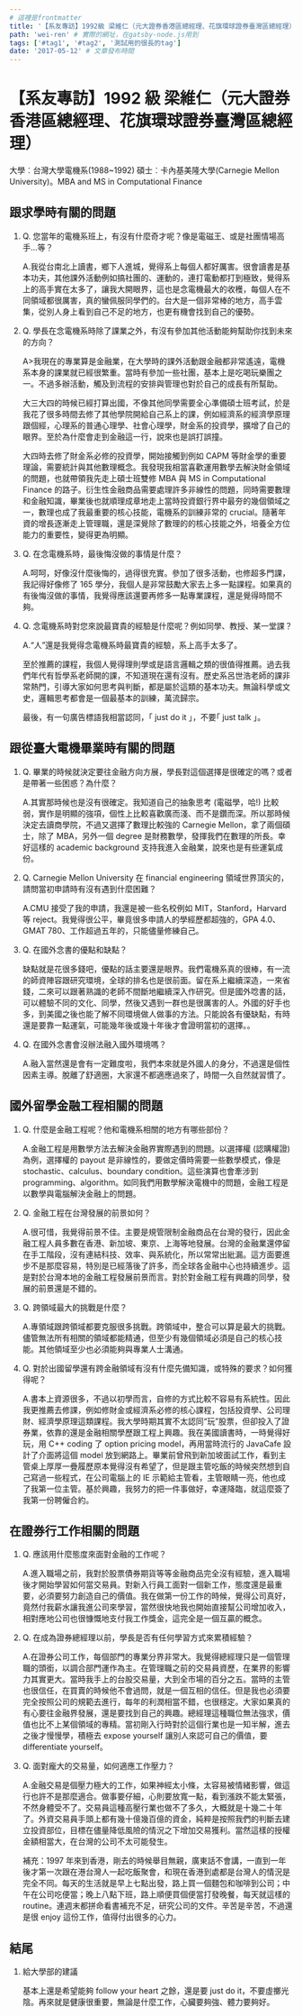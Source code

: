 ```yaml
---
# 這裡是frontmatter
title: '【系友專訪】1992級 梁維仁（元大證券香港區總經理、花旗環球證券臺灣區總經理）'
path: 'wei-ren' # 實際的網址，在gatsby-node.js用到
tags: ['#tag1', '#tag2', '測試用的很長的tag']
date: '2017-05-12' # 文章發布時間
---
```


<!-- https://www.facebook.com/notes/710398462397179/%E3%80%90%E7%B3%BB%E5%8F%8B%E5%B0%88%E8%A8%AA%E3%80%911992%E7%B4%9A%20%E6%A2%81%E7%B6%AD%E4%BB%81%EF%BC%88%E5%85%83%E5%A4%A7%E8%AD%89%E5%88%B8%E9%A6%99%E6%B8%AF%E5%8D%80%E7%B8%BD%E7%B6%93%E7%90%86%E3%80%81%E8%8A%B1%E6%97%97%E7%92%B0%E7%90%83%E8%AD%89%E5%88%B8%E8%87%BA%E7%81%A3%E5%8D%80%E7%B8%BD%E7%B6%93%E7%90%86%EF%BC%89/995372033899819/ -->

# 【系友專訪】1992 級 梁維仁（元大證券香港區總經理、花旗環球證券臺灣區總經理）

<!-- 用自訂的React component，有些限制，參照gatsby-config.js裡的連結 -->
<!-- children1不能用markdown，但可以用html tag -->
<presenter name='梁維仁' title='b77級系友' src='https://upload.wikimedia.org/wikipedia/zh/5/5f/Original_Doge_meme.jpg'>
    大學︰台灣大學電機系(1988~1992)
    碩士︰卡內基美隆大學(Carnegie Mellon University)。MBA and MS in Computational Finance
</presenter>

## 跟求學時有關的問題

<!-- 所有li會被換成能夠開關的component，換行很重要 -->

1. Q. 您當年的電機系班上，有沒有什麼奇才呢？像是電磁王、或是社團情場高手…等？

   A.我從台南北上讀書，鄉下人進城，覺得系上每個人都好厲害。很會讀書是基本功夫，其他課外活動例如搞社團的、運動的，連打電動都打到極致，覺得系上的高手實在太多了，讓我大開眼界，這也是念電機最大的收穫，每個人在不同領域都很厲害，真的蠻佩服同學們的。台大是一個非常棒的地方，高手雲集，從別人身上看到自己不足的地方，也更有機會找到自己的優勢。

2. Q. 學長在念電機系時除了課業之外，有沒有參加其他活動能夠幫助你找到未來的方向？

   A>我現在的專業算是金融業，在大學時的課外活動跟金融都非常遙遠，電機系本身的課業就已經很繁重。當時有參加一些社團，基本上是吃喝玩樂團之一。不過多辦活動，觸及到流程的安排與管理也對於自己的成長有所幫助。

   大三大四的時候已經打算出國，不像其他同學需要全心準備碩士班考試，於是我花了很多時間去修了其他學院開給自己系上的課，例如經濟系的經濟學原理跟個經，心理系的普通心理學、社會心理學，財金系的投資學，擴增了自己的眼界。至於為什麼會走到金融這一行，說來也是誤打誤撞。

   大四時去修了財金系必修的投資學，開始接觸到例如 CAPM 等財金學的重要理論，需要統計與其他數理概念。我發現我相當喜歡運用數學去解決財金領域的問題，也就帶領我先走上碩士班雙修 MBA 與 MS in Computational Finance 的路子。衍生性金融商品需要處理許多非線性的問題，同時需要數理和金融知識，畢業後也就順理成章地走上當時投資銀行界中最夯的幾個領域之一，數理也成了我最重要的核心技能，電機系的訓練非常的 crucial。隨著年資的增長逐漸走上管理職，還是深覺除了數理的的核心技能之外，培養全方位能力的重要性，變得更為明顯。

3. Q. 在念電機系時，最後悔沒做的事情是什麼？

   A.呵呵，好像沒什麼後悔的，過得很充實。參加了很多活動，也修超多門課，我記得好像修了 165 學分，我個人是非常鼓勵大家去上多一點課程。如果真的有後悔沒做的事情，我覺得應該還要再修多一點專業課程，還是覺得時間不夠。

4. Q. 念電機系時對您來說最寶貴的經驗是什麼呢？例如同學、教授、某一堂課？

   A.“人”還是我覺得念電機系時最寶貴的經驗，系上高手太多了。

   至於推薦的課程，我個人覺得理則學或是語言邏輯之類的很值得推薦。過去我們年代有哲學系老師開的課，不知道現在還有沒有。歷史系呂世浩老師的課非常熱門，引導大家如何思考與判斷，都是屬於這類的基本功夫。無論科學或文史，邏輯思考都會是一個最基本的訓練，萬流歸宗。

   最後，有一句廣告標語我相當認同，｢ just do it ｣，不要｢ just talk ｣。

## 跟從臺大電機畢業時有關的問題

1. Q. 畢業的時候就決定要往金融方向方展，學長對這個選擇是很確定的嗎？或者是帶著一些困惑？為什麼？

   A.其實那時候也是沒有很確定。我知道自己的抽象思考 (電磁學，哈!) 比較弱，實作是明顯的強項，個性上比較喜歡廣而淺、而不是鑽而深。所以那時候決定去讀商學院，不過又選擇了數理比較強的 Carnegie Mellon，拿了兩個碩士，除了 MBA，另外一個 degree 是財務數學，發揮我們在數理的所長。幸好這樣的 academic background 支持我進入金融業，說來也是有些運氣成份。

2. Q. Carnegie Mellon University 在 financial engineering 領域世界頂尖的，請問當初申請時有沒有遇到什麼困難？

   A.CMU 接受了我的申請，我還是被一些名校例如 MIT，Stanford，Harvard 等 reject。我覺得很公平，畢竟很多申請人的學經歷都超強的，GPA 4.0、GMAT 780、工作超過五年的，只能儘量修練自己。

3. Q. 在國外念書的優點和缺點？

   缺點就是花很多錢吧，優點的話主要還是眼界。我們電機系真的很棒，有一流的師資陣容跟研究環境，全球的排名也是很前面。留在系上繼續深造，一來省錢，二來可以跟著熟識的老師不間斷地繼續深入作研究。但是國外唸書的話，可以體驗不同的文化、同學，然後又遇到一群也是很厲害的人。外國的好手也多，到美國之後也能了解不同環境做人做事的方法。只能說各有優缺點，有時還是要靠一點運氣，可能幾年後或幾十年後才會證明當初的選擇。。

4. Q. 在國外念書會沒辦法融入國外環境嗎？

   A.融入當然還是會有一定難度啦，我們本來就是外國人的身分，不過還是個性因素主導。脫離了舒適圈，大家還不都適應過來了，時間一久自然就習慣了。

## 國外留學金融工程相關的問題

1. Q. 什麼是金融工程呢？他和電機系相關的地方有哪些部份？

   A.金融工程是用數學方法去解決金融界實際遇到的問題。以選擇權 (認購權證) 為例，選擇權的 payout 是非線性的，要做定價時需要一些數學模式，像是 stochastic、calculus、boundary condition。這些演算也會牽涉到 programming、algorithm。如同我們用數學解決電機中的問題，金融工程是以數學與電腦解決金融上的問題。

2. Q. 金融工程在台灣發展的前景如何？

   A.很可惜，我覺得前景不佳。主要是規管限制金融商品在台灣的發行，因此金融工程人員多數在香港、新加坡、東京、上海等地發展。台灣的金融業還停留在手工階段，沒有連結科技、效率、與系統化，所以常常出紕漏。這方面要進步不是那麼容易，特別是已經落後了許多，而全球各金融中心也持續進步。這是對於台灣本地的金融工程發展前景而言。對於對金融工程有興趣的同學，發展的前景還是不錯的。

3. Q. 跨領域最大的挑戰是什麼？

   A.專領域跟跨領域都要克服很多挑戰。跨領域中，整合可以算是最大的挑戰。儘管無法所有相關的領域都能精通，但至少有幾個領域必須是自己的核心技能。其他領域至少也必須能夠與專業人士溝通。

4. Q. 對於出國留學還有跨金融領域有沒有什麼先備知識，或特殊的要求？如何獲得呢？

   A.書本上資源很多，不過以初學而言，自修的方式比較不容易有系統性。因此我更推薦去修課，例如修財金或經濟系必修的核心課程，包括投資學、公司理財、經濟學原理這類課程。我大學時期其實不太認同“玩”股票，但卻投入了證券業，依靠的還是金融相關學歷跟工程上興趣。我在美國讀書時，一時覺得好玩，用 C++ coding 了 option pricing model，再用當時流行的 JavaCafe 設計了介面將這個 model 放到網路上。畢業前曾飛到新加坡面試工作，看到主管桌上厚厚一疊履歷原本覺得沒有希望了，但是跟主管吃飯的時候突然想到自己寫過一些程式，在公司電腦上的 IE 示範給主管看，主管眼睛一亮，他也成了我第一位主管。基於興趣，我努力的把一件事做好，幸運降臨，就這麼簽了我第一份聘僱合約。

## 在證券行工作相關的問題

1. Q. 應該用什麼態度來面對金融的工作呢？

   A.進入職場之前，我對於股票債券期貨等等金融商品完全沒有經驗，進入職場後才開始學習如何當交易員。對新入行員工面對一個新工作，態度還是最重要，必須要努力創造自己的價值。我在做第一份工作的時候，覺得公司真好，竟然付我薪水讓我進公司來學習，當然很快地我也開始直接幫公司增加收入，相對應地公司也很慷慨地支付我工作獎金，這完全是一個互贏的概念。

2. Q. 在成為證券總經理以前，學長是否有任何學習方式來累積經驗？

   A.在證券公司工作，每個部門的專業分界非常大。我覺得總經理只是一個管理職的頭銜，以調合部門運作為主。在管理職之前的交易員資歷，在業界的影響力其實更大。當時我手上的台股交易量，大到全市場的百分之五。當時的主管也很信任，在買賣的時候他不會過問，就是一個互相的信任。但是我也必須要完全按照公司的規範去進行，每年的利潤相當不錯，也很穩定。大家如果真的有心要往金融界發展，還是要找到自己的興趣。總經理這種職位無法強求，價值也比不上某個領域的專精。當初剛入行時對於這個行業也是一知半解，進去之後才慢慢學，積極去 expose yourself 讓別人來認可自己的價值，要 differentiate yourself。

3. Q. 面對龐大的交易量，如何適應工作壓力？

   A.金融交易是個壓力極大的工作，如果神經太小條，太容易被情緒影響，做這行也許不是那麼適合。做事要仔細，心則要放寬一點，看到漲跌不能太緊張，不然身體受不了。交易員這種高壓行業也做不了多久，大概就是十幾二十年了。外資交易員手頭上都有幾十億幾百億的資金，純粹是按照我們的判斷去建立投資部位，目標在儘量降低風險的情況之下增加交易獲利。當然這樣的授權金額相當大，在台灣的公司不太可能發生。

   補充：1997 年來到香港，剛去的時候舉目無親，廣東話不會講，一直到一年後才第一次跟在港台灣人一起吃飯聚會，和現在香港到處都是台灣人的情況是完全不同。每天的生活就是早上七點出發，路上買一個麵包和咖啡到公司；中午在公司吃便當；晚上八點下班，路上順便買個便當打發晚餐，每天就這樣的 routine。連週末都拼命看書補充不足，研究公司的文件。辛苦是辛苦，不過還是很 enjoy 這份工作，值得付出很多的心力。

## 結尾

1. 給大學部的建議

   基本上還是希望能夠 follow your heart 之餘，還是要 just do it，不要虛擲光陰。再來就是健康很重要，無論是什麼工作，心臟要夠強、體力要夠好。
